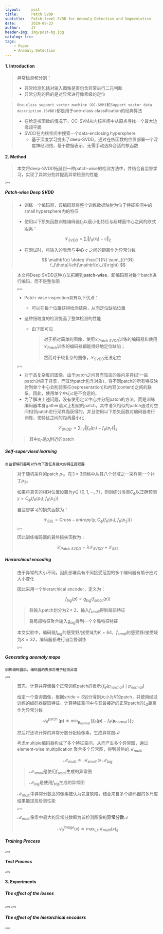 ```yaml
---
layout:     post
title:      Patch SVDD
subtitle:   Patch-level SVDD for Anomaly Detection and Segmentation
date:       2020-08-23
author:     JY
header-img: img/post-bg.jpg
catalog: true
tags:
    - Paper
    - Anomaly Detection
---
```




#### 1. Introduction

> 异常检测和分割：
>
> - 异常检测包括对输入图像是否包含异常进行二元判断
> - 异常分割的目的是对异常进行像素级的定位



> `One-class support vector machine (OC-SVM)`和`Support vector data description (SVDD)`都是用于one-class classification的经典算法
>
> - 在给定核函数的情况下，OC-SVM从内核空间中从原点寻找一个最大边缘超平面
> - SVDD在内核空间中搜索一个data-enclosing hypersphere
>   - 基于深度学习提出了deep-SVDD，通过在核函数的位置部署一个深度神经网络，基于数据表示，无需手动选择合适的核函数



#### 2. Method

> 本文将deep-SVDD拓展到一种patch-wise的检测方法中，并结合自监督学习，实现了异常分割并提高异常检测的性能

<img src="https://github.com/ZJU-CVs/zju-cvs.github.io/raw/master/img/Anomaly-Detection/5.png" alt="img" style="zoom:40%;" />



##### Patch-wise Deep SVDD

> - 训练一个编码器，该编码器将整个训练数据映射为位于特征空间中的small hypersphere内的特征
>
> - 使用以下损失函数训练编码器$f_{\theta}$以最小化特征与超球面中心之间的欧式距离：
>
> $$
> \mathcal{L}_{SVDD}=\sum_i \Vert f_{\theta}(x_i)-c \Vert_2
> $$
>
> - 在测试时，将输入的表示与**中心** $c$ 之间的距离作为异常分数
>
> $$
> \mathbf{c} \doteq \frac{1}{N} \sum_{i}^{N} f_{\theta}\left(\mathbf{x}_{i}\right)
> $$



> 本文将Deep SVDD这种方法拓展到**patch-wise**，即编码器对每个batch进行编码，而不是整张图
>
> <img src="https://github.com/ZJU-CVs/zju-cvs.github.io/raw/master/img/Anomaly-Detection/6.png" alt="img" style="zoom:40%;" />
>
> - Patch-wise inspection具有以下优点：
>   - 可以在每个位置获得检测结果，从而定位缺陷位置
>   
> - 这种细粒度的检测提高了整体检测的性能
>   
>   - 由下图可见
>   
>     > 对于相对简单的图像，使用$\mathcal{L}_{Patch \ SVDD}$训练的编码器和使用$\mathcal{L}_{Patch}$训练的编码器都能很好地定位缺陷；       
>     >
>     > 然而对于较复杂的图像，$\mathcal{L}_{SVDD}$无法定位
>   
>     
>
> <img src="https://github.com/ZJU-CVs/zju-cvs.github.io/raw/master/img/Anomaly-Detection/7.png" alt="img" style="zoom:40%;" />
>
> - 对于高复杂度的图像，由于patch之间具有较高的类内差异(即一些patch对应于背景，而其他patch包含对象)，将不同patch的所有特征映射到单个中心会削弱表征(representation)和内容(content)之间的联系。因此，使用单个中心$c$是不合适的。
> - 为了解决上述问题，没有使用定义中心并分配patch的方法。而是训练编码器本身gather语义上相似的patch。其中语义相似的patch通过对空间相邻patch进行采样而获得的，并且使用以下损失函数对编码器进行训练，使特征之间的距离最小化
>
> $$
> \mathcal{L}_{SVDD'}=\sum_{i,i'} \Vert f_{\theta}(p_i)- f_{\theta}(p_{i'}) \Vert_2
> $$
>
> > 其中$p_{i'}$是$p_i$附近的patch



##### Self-supervised learning

`自监督编码器可以作为下游任务强大的特征提取器`

> 对于随机采样的patch $p_1$，在$3\times 3$网格中从其八个邻域之一采样另一个补丁$p_2$。
>
> 如果将真实的相对位置设置为$y\in$ {$0,1,\cdots,7$}，则训练分类器$C_{\phi}$以正确预测$y=C_{\phi}(f_{\theta}(p_1),f_{\theta}(p_2))$
>
> 自监督学习的损失函数为：
>
> 
> $$
> \mathcal{L}_{SSL}={Cross-entropy}(y,C_{\phi}(f_{\theta}(p_1),f_{\theta}(p_2)))
> $$
> 
>
> <img src="https://github.com/ZJU-CVs/zju-cvs.github.io/raw/master/img/Anomaly-Detection/8.png" alt="img" style="zoom:40%;" />
>
> 
>
> 因此训练编码器的最终损失函数为：
>
> 
> $$
> \mathcal{L}_{Patch \ SVDD}=\lambda \mathcal{L}_{SVDD'}+\mathcal{L}_{SSL}
> $$
> 



##### Hierarchical encoding

> 由于异常的大小不同，因此部署具有不同接受范围的多个编码器有助于应对大小变化
>
> 因此采用一个hierarchical encoder，定义为：
>
> 
> $$
> f_{big}(p)=g_{big}(f_{small}(p))
> $$
>
> > 将输入patch划分为$2\times 2$，输入$f_{small}$得到局部特征
> >
> > 将局部特征聚合输入$g_{big}$得到一个全局特征特征
>
> 
>
> 本文实验中，编码器$f_{big}$的感受野/接受域为$K=64$，$f_{small}$的感受野/接受域为$K=32$，编码器都进行自监督训练
>
> <img src="https://github.com/ZJU-CVs/zju-cvs.github.io/raw/master/img/Anomaly-Detection/9.png" alt="img" style="zoom:40%;" />



##### Generating anomaly maps

`训练编码器后，编码器的表示将用于检测异常`

<img src="https://github.com/ZJU-CVs/zju-cvs.github.io/raw/master/img/Anomaly-Detection/10.png" alt="img" style="zoom:40%;" />

> 首先，计算并存储每个正常训练patch的表示{$f_{\theta}(p_{normal})\mid p_{normal}$}
>
> 给定一个查询图像，根据$stride=S$划分得到大小为$K$的patch，并使用经过训练的编码器提取特征。计算特征空间中与其最接近的正常patch的$L_2$距离作为异常分数
>
> 
> $$
> \mathcal{A}_{\theta}^{\text {patch }}(\mathbf{p}) \doteq \min _{\mathbf{p}_{\text {normal }}}\left\|f_{\theta}(\mathbf{p})-f_{\theta}\left(\mathbf{p}_{\text {normal }}\right)\right\|_{2}
> $$
> 
>
> 然后将逐块计算的异常分数分配给像素，生成异常图$\mathcal{M}$
>
> 考虑multiple编码器构成了多个特征空间，从而产生多个异常图，通过element-wise multiplication 聚合多个异常图，得到最终的$\mathcal{M}_{multi}$
>
> 
> $$
> \mathcal{M}_{multi}\doteq  \mathcal{M}_{small} \odot \mathcal{M}_{big}
> $$
>
> > $\mathcal{M}_{small}$是使用$f_{small}$生成的异常图
> >
> > $\mathcal{M}_{big}$是使用$f_{big}$生成的异常图
>
> 
>
> $\mathcal{M}_{multi}$中异常分数高的像素被认为包含缺陷，结合来自多个编码器的多尺度结果能提高检测性能
>
> <img src="https://github.com/ZJU-CVs/zju-cvs.github.io/raw/master/img/Anomaly-Detection/11.png" alt="img" style="zoom:40%;" />
>
> $\mathcal{M}_{multi}$像素中最大的异常分数即为该检测图像的**异常分数**$\mathcal{A}$
>
> 
> $$
> \mathcal{A}^{image}_{\theta}(x) \doteq \max_{i,j} \mathcal{M}_{multi}(x)_{ij}
> $$
> 



##### Training Process

<img src="https://github.com/ZJU-CVs/zju-cvs.github.io/raw/master/img/Anomaly-Detection/12.png" alt="img" style="zoom:40%;" />

##### Test Process

<img src="https://github.com/ZJU-CVs/zju-cvs.github.io/raw/master/img/Anomaly-Detection/13.png" alt="img" style="zoom:40%;" />



#### 3. Experiments

##### The eﬀect of the losses

<img src="https://github.com/ZJU-CVs/zju-cvs.github.io/raw/master/img/Anomaly-Detection/14.png" alt="img" style="zoom:40%;" />

<img src="https://github.com/ZJU-CVs/zju-cvs.github.io/raw/master/img/Anomaly-Detection/15.png" alt="img" style="zoom:40%;" />



##### The eﬀect of  the hierarchical encoders

<img src="https://github.com/ZJU-CVs/zju-cvs.github.io/raw/master/img/Anomaly-Detection/16.png" alt="img" style="zoom:40%;" />
